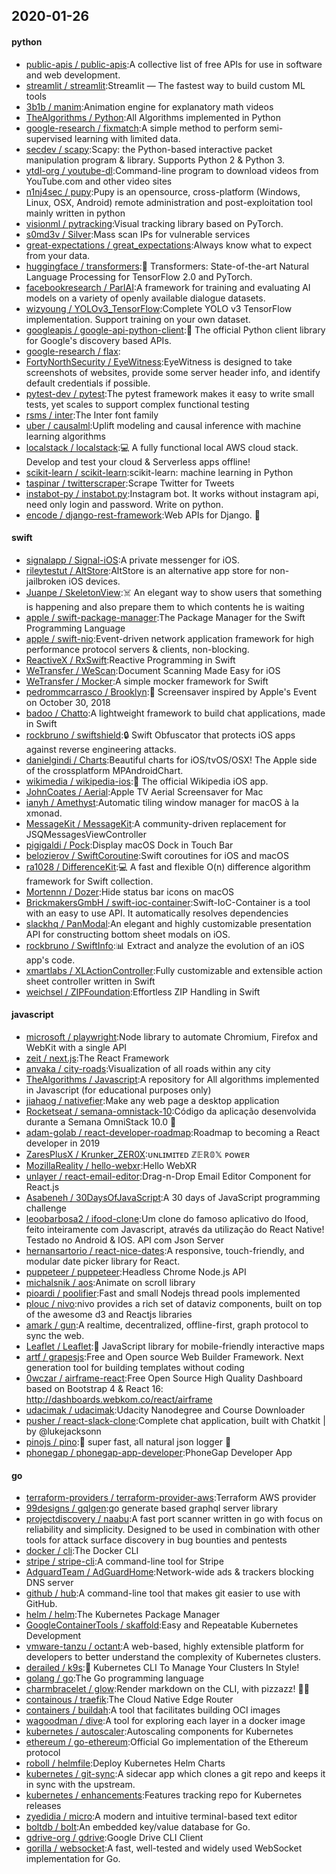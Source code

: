 ## 2020-01-26

#### python
* [public-apis / public-apis](https://github.com/public-apis/public-apis):A collective list of free APIs for use in software and web development.
* [streamlit / streamlit](https://github.com/streamlit/streamlit):Streamlit — The fastest way to build custom ML tools
* [3b1b / manim](https://github.com/3b1b/manim):Animation engine for explanatory math videos
* [TheAlgorithms / Python](https://github.com/TheAlgorithms/Python):All Algorithms implemented in Python
* [google-research / fixmatch](https://github.com/google-research/fixmatch):A simple method to perform semi-supervised learning with limited data.
* [secdev / scapy](https://github.com/secdev/scapy):Scapy: the Python-based interactive packet manipulation program & library. Supports Python 2 & Python 3.
* [ytdl-org / youtube-dl](https://github.com/ytdl-org/youtube-dl):Command-line program to download videos from YouTube.com and other video sites
* [n1nj4sec / pupy](https://github.com/n1nj4sec/pupy):Pupy is an opensource, cross-platform (Windows, Linux, OSX, Android) remote administration and post-exploitation tool mainly written in python
* [visionml / pytracking](https://github.com/visionml/pytracking):Visual tracking library based on PyTorch.
* [s0md3v / Silver](https://github.com/s0md3v/Silver):Mass scan IPs for vulnerable services
* [great-expectations / great_expectations](https://github.com/great-expectations/great_expectations):Always know what to expect from your data.
* [huggingface / transformers](https://github.com/huggingface/transformers):🤗
Transformers: State-of-the-art Natural Language Processing for TensorFlow 2.0 and PyTorch.
* [facebookresearch / ParlAI](https://github.com/facebookresearch/ParlAI):A framework for training and evaluating AI models on a variety of openly available dialogue datasets.
* [wizyoung / YOLOv3_TensorFlow](https://github.com/wizyoung/YOLOv3_TensorFlow):Complete YOLO v3 TensorFlow implementation. Support training on your own dataset.
* [googleapis / google-api-python-client](https://github.com/googleapis/google-api-python-client):🐍
The official Python client library for Google's discovery based APIs.
* [google-research / flax](https://github.com/google-research/flax):
* [FortyNorthSecurity / EyeWitness](https://github.com/FortyNorthSecurity/EyeWitness):EyeWitness is designed to take screenshots of websites, provide some server header info, and identify default credentials if possible.
* [pytest-dev / pytest](https://github.com/pytest-dev/pytest):The pytest framework makes it easy to write small tests, yet scales to support complex functional testing
* [rsms / inter](https://github.com/rsms/inter):The Inter font family
* [uber / causalml](https://github.com/uber/causalml):Uplift modeling and causal inference with machine learning algorithms
* [localstack / localstack](https://github.com/localstack/localstack):💻
A fully functional local AWS cloud stack. Develop and test your cloud & Serverless apps offline!
* [scikit-learn / scikit-learn](https://github.com/scikit-learn/scikit-learn):scikit-learn: machine learning in Python
* [taspinar / twitterscraper](https://github.com/taspinar/twitterscraper):Scrape Twitter for Tweets
* [instabot-py / instabot.py](https://github.com/instabot-py/instabot.py):Instagram bot. It works without instagram api, need only login and password. Write on python.
* [encode / django-rest-framework](https://github.com/encode/django-rest-framework):Web APIs for Django.
🎸

#### swift
* [signalapp / Signal-iOS](https://github.com/signalapp/Signal-iOS):A private messenger for iOS.
* [rileytestut / AltStore](https://github.com/rileytestut/AltStore):AltStore is an alternative app store for non-jailbroken iOS devices.
* [Juanpe / SkeletonView](https://github.com/Juanpe/SkeletonView):☠️
An elegant way to show users that something is happening and also prepare them to which contents he is waiting
* [apple / swift-package-manager](https://github.com/apple/swift-package-manager):The Package Manager for the Swift Programming Language
* [apple / swift-nio](https://github.com/apple/swift-nio):Event-driven network application framework for high performance protocol servers & clients, non-blocking.
* [ReactiveX / RxSwift](https://github.com/ReactiveX/RxSwift):Reactive Programming in Swift
* [WeTransfer / WeScan](https://github.com/WeTransfer/WeScan):Document Scanning Made Easy for iOS
* [WeTransfer / Mocker](https://github.com/WeTransfer/Mocker):A simple mocker framework for Swift
* [pedrommcarrasco / Brooklyn](https://github.com/pedrommcarrasco/Brooklyn):🍎
Screensaver inspired by Apple's Event on October 30, 2018
* [badoo / Chatto](https://github.com/badoo/Chatto):A lightweight framework to build chat applications, made in Swift
* [rockbruno / swiftshield](https://github.com/rockbruno/swiftshield):🔒
Swift Obfuscator that protects iOS apps against reverse engineering attacks.
* [danielgindi / Charts](https://github.com/danielgindi/Charts):Beautiful charts for iOS/tvOS/OSX! The Apple side of the crossplatform MPAndroidChart.
* [wikimedia / wikipedia-ios](https://github.com/wikimedia/wikipedia-ios):📱
The official Wikipedia iOS app.
* [JohnCoates / Aerial](https://github.com/JohnCoates/Aerial):Apple TV Aerial Screensaver for Mac
* [ianyh / Amethyst](https://github.com/ianyh/Amethyst):Automatic tiling window manager for macOS à la xmonad.
* [MessageKit / MessageKit](https://github.com/MessageKit/MessageKit):A community-driven replacement for JSQMessagesViewController
* [pigigaldi / Pock](https://github.com/pigigaldi/Pock):Display macOS Dock in Touch Bar
* [belozierov / SwiftCoroutine](https://github.com/belozierov/SwiftCoroutine):Swift coroutines for iOS and macOS
* [ra1028 / DifferenceKit](https://github.com/ra1028/DifferenceKit):💻
A fast and flexible O(n) difference algorithm framework for Swift collection.
* [Mortennn / Dozer](https://github.com/Mortennn/Dozer):Hide status bar icons on macOS
* [BrickmakersGmbH / swift-ioc-container](https://github.com/BrickmakersGmbH/swift-ioc-container):Swift-IoC-Container is a tool with an easy to use API. It automatically resolves dependencies
* [slackhq / PanModal](https://github.com/slackhq/PanModal):An elegant and highly customizable presentation API for constructing bottom sheet modals on iOS.
* [rockbruno / SwiftInfo](https://github.com/rockbruno/SwiftInfo):📊
Extract and analyze the evolution of an iOS app's code.
* [xmartlabs / XLActionController](https://github.com/xmartlabs/XLActionController):Fully customizable and extensible action sheet controller written in Swift
* [weichsel / ZIPFoundation](https://github.com/weichsel/ZIPFoundation):Effortless ZIP Handling in Swift

#### javascript
* [microsoft / playwright](https://github.com/microsoft/playwright):Node library to automate Chromium, Firefox and WebKit with a single API
* [zeit / next.js](https://github.com/zeit/next.js):The React Framework
* [anvaka / city-roads](https://github.com/anvaka/city-roads):Visualization of all roads within any city
* [TheAlgorithms / Javascript](https://github.com/TheAlgorithms/Javascript):A repository for All algorithms implemented in Javascript (for educational purposes only)
* [jiahaog / nativefier](https://github.com/jiahaog/nativefier):Make any web page a desktop application
* [Rocketseat / semana-omnistack-10](https://github.com/Rocketseat/semana-omnistack-10):Código da aplicação desenvolvida durante a Semana OmniStack 10.0
🚀
* [adam-golab / react-developer-roadmap](https://github.com/adam-golab/react-developer-roadmap):Roadmap to becoming a React developer in 2019
* [ZaresPlusX / Krunker_ZER0X](https://github.com/ZaresPlusX/Krunker_ZER0X):ᴜɴʟɪᴍɪᴛᴇᴅ ℤ𝔼ℝ𝟘𝕏 ᴘᴏᴡᴇʀ
* [MozillaReality / hello-webxr](https://github.com/MozillaReality/hello-webxr):Hello WebXR
* [unlayer / react-email-editor](https://github.com/unlayer/react-email-editor):Drag-n-Drop Email Editor Component for React.js
* [Asabeneh / 30DaysOfJavaScript](https://github.com/Asabeneh/30DaysOfJavaScript):A 30 days of JavaScript programming challenge
* [leoobarbosa2 / ifood-clone](https://github.com/leoobarbosa2/ifood-clone):Um clone do famoso aplicativo do Ifood, feito inteiramente com Javascript, através da utilização do React Native! Testado no Android & IOS. API com Json Server
* [hernansartorio / react-nice-dates](https://github.com/hernansartorio/react-nice-dates):A responsive, touch-friendly, and modular date picker library for React.
* [puppeteer / puppeteer](https://github.com/puppeteer/puppeteer):Headless Chrome Node.js API
* [michalsnik / aos](https://github.com/michalsnik/aos):Animate on scroll library
* [pioardi / poolifier](https://github.com/pioardi/poolifier):Fast and small Nodejs thread pools implemented
* [plouc / nivo](https://github.com/plouc/nivo):nivo provides a rich set of dataviz components, built on top of the awesome d3 and Reactjs libraries
* [amark / gun](https://github.com/amark/gun):A realtime, decentralized, offline-first, graph protocol to sync the web.
* [Leaflet / Leaflet](https://github.com/Leaflet/Leaflet):🍃
JavaScript library for mobile-friendly interactive maps
* [artf / grapesjs](https://github.com/artf/grapesjs):Free and Open source Web Builder Framework. Next generation tool for building templates without coding
* [0wczar / airframe-react](https://github.com/0wczar/airframe-react):Free Open Source High Quality Dashboard based on Bootstrap 4 & React 16: http://dashboards.webkom.co/react/airframe
* [udacimak / udacimak](https://github.com/udacimak/udacimak):Udacity Nanodegree and Course Downloader
* [pusher / react-slack-clone](https://github.com/pusher/react-slack-clone):Complete chat application, built with Chatkit | by @lukejacksonn
* [pinojs / pino](https://github.com/pinojs/pino):🌲
super fast, all natural json logger
🌲
* [phonegap / phonegap-app-developer](https://github.com/phonegap/phonegap-app-developer):PhoneGap Developer App

#### go
* [terraform-providers / terraform-provider-aws](https://github.com/terraform-providers/terraform-provider-aws):Terraform AWS provider
* [99designs / gqlgen](https://github.com/99designs/gqlgen):go generate based graphql server library
* [projectdiscovery / naabu](https://github.com/projectdiscovery/naabu):A fast port scanner written in go with focus on reliability and simplicity. Designed to be used in combination with other tools for attack surface discovery in bug bounties and pentests
* [docker / cli](https://github.com/docker/cli):The Docker CLI
* [stripe / stripe-cli](https://github.com/stripe/stripe-cli):A command-line tool for Stripe
* [AdguardTeam / AdGuardHome](https://github.com/AdguardTeam/AdGuardHome):Network-wide ads & trackers blocking DNS server
* [github / hub](https://github.com/github/hub):A command-line tool that makes git easier to use with GitHub.
* [helm / helm](https://github.com/helm/helm):The Kubernetes Package Manager
* [GoogleContainerTools / skaffold](https://github.com/GoogleContainerTools/skaffold):Easy and Repeatable Kubernetes Development
* [vmware-tanzu / octant](https://github.com/vmware-tanzu/octant):A web-based, highly extensible platform for developers to better understand the complexity of Kubernetes clusters.
* [derailed / k9s](https://github.com/derailed/k9s):🐶
Kubernetes CLI To Manage Your Clusters In Style!
* [golang / go](https://github.com/golang/go):The Go programming language
* [charmbracelet / glow](https://github.com/charmbracelet/glow):Render markdown on the CLI, with pizzazz! 💅🏻
* [containous / traefik](https://github.com/containous/traefik):The Cloud Native Edge Router
* [containers / buildah](https://github.com/containers/buildah):A tool that facilitates building OCI images
* [wagoodman / dive](https://github.com/wagoodman/dive):A tool for exploring each layer in a docker image
* [kubernetes / autoscaler](https://github.com/kubernetes/autoscaler):Autoscaling components for Kubernetes
* [ethereum / go-ethereum](https://github.com/ethereum/go-ethereum):Official Go implementation of the Ethereum protocol
* [roboll / helmfile](https://github.com/roboll/helmfile):Deploy Kubernetes Helm Charts
* [kubernetes / git-sync](https://github.com/kubernetes/git-sync):A sidecar app which clones a git repo and keeps it in sync with the upstream.
* [kubernetes / enhancements](https://github.com/kubernetes/enhancements):Features tracking repo for Kubernetes releases
* [zyedidia / micro](https://github.com/zyedidia/micro):A modern and intuitive terminal-based text editor
* [boltdb / bolt](https://github.com/boltdb/bolt):An embedded key/value database for Go.
* [gdrive-org / gdrive](https://github.com/gdrive-org/gdrive):Google Drive CLI Client
* [gorilla / websocket](https://github.com/gorilla/websocket):A fast, well-tested and widely used WebSocket implementation for Go.
